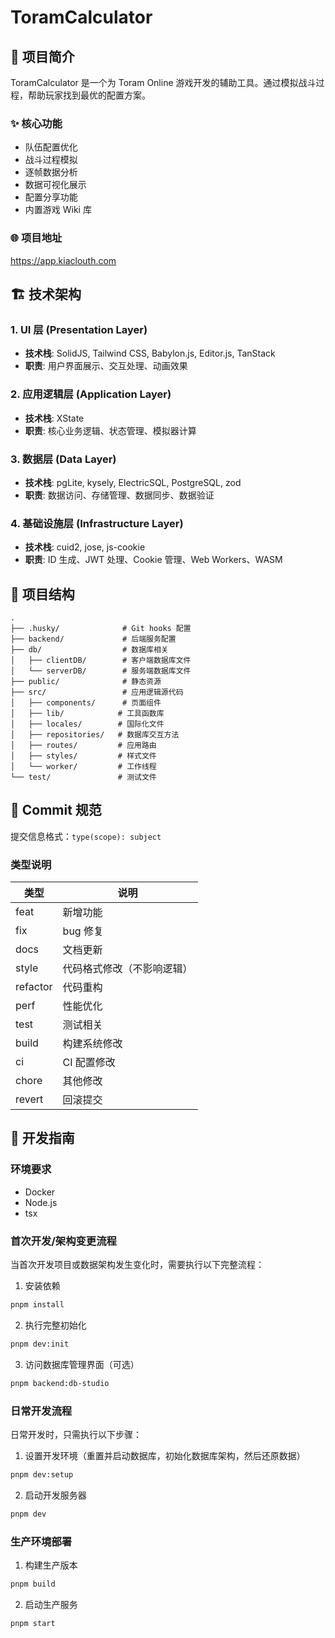 # ToramCalculator

## 📖 项目简介

ToramCalculator 是一个为 Toram Online 游戏开发的辅助工具。通过模拟战斗过程，帮助玩家找到最优的配置方案。

### ✨ 核心功能

- 队伍配置优化
- 战斗过程模拟
- 逐帧数据分析
- 数据可视化展示
- 配置分享功能
- 内置游戏 Wiki 库

### 🌐 项目地址

https://app.kiaclouth.com

## 🏗️ 技术架构

### 1. UI 层 (Presentation Layer)
- **技术栈**: SolidJS, Tailwind CSS, Babylon.js, Editor.js, TanStack
- **职责**: 用户界面展示、交互处理、动画效果

### 2. 应用逻辑层 (Application Layer)
- **技术栈**: XState
- **职责**: 核心业务逻辑、状态管理、模拟器计算

### 3. 数据层 (Data Layer)
- **技术栈**: pgLite, kysely, ElectricSQL, PostgreSQL, zod
- **职责**: 数据访问、存储管理、数据同步、数据验证

### 4. 基础设施层 (Infrastructure Layer)
- **技术栈**: cuid2, jose, js-cookie
- **职责**: ID 生成、JWT 处理、Cookie 管理、Web Workers、WASM

## 📁 项目结构

```
.
├── .husky/              # Git hooks 配置
├── backend/             # 后端服务配置
├── db/                  # 数据库相关
│   ├── clientDB/        # 客户端数据库文件
│   └── serverDB/        # 服务端数据库文件
├── public/              # 静态资源
├── src/                 # 应用逻辑源代码
│   ├── components/      # 页面组件
│   ├── lib/            # 工具函数库
│   ├── locales/        # 国际化文件
│   ├── repositories/   # 数据库交互方法
│   ├── routes/         # 应用路由
│   ├── styles/         # 样式文件
│   └── worker/         # 工作线程
└── test/               # 测试文件
```

## 📝 Commit 规范

提交信息格式：`type(scope): subject`

### 类型说明

| 类型 | 说明 |
|------|------|
| feat | 新增功能 |
| fix | bug 修复 |
| docs | 文档更新 |
| style | 代码格式修改（不影响逻辑） |
| refactor | 代码重构 |
| perf | 性能优化 |
| test | 测试相关 |
| build | 构建系统修改 |
| ci | CI 配置修改 |
| chore | 其他修改 |
| revert | 回滚提交 |

## 🚀 开发指南

### 环境要求
- Docker
- Node.js
- tsx

### 首次开发/架构变更流程

当首次开发项目或数据架构发生变化时，需要执行以下完整流程：

1. 安装依赖
```bash
pnpm install
```

2. 执行完整初始化
```bash
pnpm dev:init
```

3. 访问数据库管理界面（可选）
```bash
pnpm backend:db-studio
```

### 日常开发流程

日常开发时，只需执行以下步骤：

1. 设置开发环境（重置并启动数据库，初始化数据库架构，然后还原数据）
```bash
pnpm dev:setup
```

2. 启动开发服务器
```bash
pnpm dev
```

### 生产环境部署

1. 构建生产版本
```bash
pnpm build
```

2. 启动生产服务
```bash
pnpm start
```
